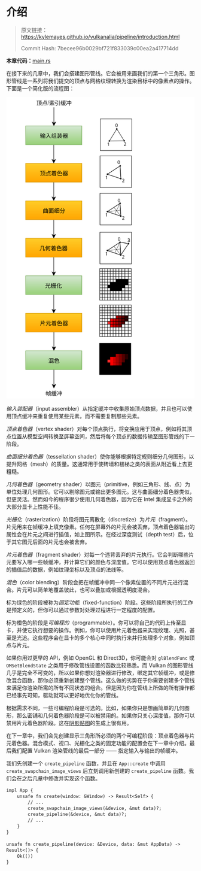 # 介绍

> 原文链接：<https://kylemayes.github.io/vulkanalia/pipeline/introduction.html>
>
> Commit Hash: 7becee96b0029bf721f833039c00ea2a417714dd

**本章代码：**[main.rs](https://github.com/chuigda/Vulkan-Tutorial-Rust-CN/tree/master/src/08_graphics_pipeline.rs)

在接下来的几章中，我们会搭建图形管线。它会被用来画我们的第一个三角形。图形管线是一系列将我们提交的顶点与网格纹理转换为渲染目标中的像素点的操作。下面是一个简化版的流程图：

![](../images/vulkan_simplified_pipeline.svg)

*输入装配器*（input assembler）从指定缓冲中收集原始顶点数据，并且也可以使用顶点缓冲来重复使用某些元素，而不需要复制那些元素。

*顶点着色器*（vertex shader）对每个顶点执行，将变换应用于顶点，例如将其顶点位置从模型空间转换至屏幕空间，然后将每个顶点的数据传输至图形管线的下一阶段。

*曲面细分着色器*（tessellation shader）使你能够根据特定规则细分几何图形，以提升网格（mesh）的质量。这通常用于使砖墙和楼梯之类的表面从附近看上去更粗糙。

*几何着色器*（geometry shader）以图元（primitive，例如三角形、线、点）为单位处理几何图形。它可以剔除图元或输出更多图元。这与曲面细分着色器类似，但更灵活。然而如今的程序很少使用几何着色器，因为它在 Intel 集成显卡之外的大部分显卡上性能不佳。

*光栅化*（rasterization）阶段将图元离散化（discretize）为*片元*（fragment）。片元用来在帧缓冲上填充像素。任何在屏幕外的片元会被丢弃，顶点着色器输出的属性会在片元之间进行插值，如上图所示。在经过深度测试（depth test）后，位于其它图元后面的片元也会被舍弃。

*片元着色器*（fragment shader）对每一个违背丢弃的片元执行。它会判断哪些片元要写入哪一些帧缓冲，并计算它们的颜色与深度值。它可以使用顶点着色器返回的插值后的数据，例如纹理坐标以及顶点的法线等。

*混色*（color blending）阶段会把在帧缓冲中同一个像素位置的不同片元进行混合。片元可以简单地覆盖彼此，也可以叠加或根据透明度混合。

标为绿色的阶段被称为*固定功能*（fixed-function）阶段。这些阶段所执行的工作是预定义的，但你可以通过参数对处理过程进行一定程度的配置。

标为橙色的阶段是*可编程的*（programmable）。你可以将自己的代码上传至显卡，并使它执行想要的操作。例如，你可以使用片元着色器来实现纹理、光照，甚至是光追。这些程序会在显卡的多个核心中同时执行来并行处理多个对象，例如顶点与片元。

如果你用过更早的 API，例如 OpenGL 和 Direct3D，你可能会对 `glBlendFunc` 或 `OMSetBlendState` 之类用于修改管线设置的函数比较熟悉。而 Vulkan 的图形管线几乎是完全不可变的，所以如果你想对渲染器进行修改，绑定其它帧缓冲，或是修改混合函数，那你必须重新创建整个管线。这么做的劣势在于你需要创建多个管线来满足你渲染所需的所有不同状态的组合。但是因为你在管线上所做的所有操作都已经事先可知，驱动就可以更好地优化你的管线。

根据需求不同，一些可编程阶段是可选的。比如，如果你只是想画简单的几何图形，那么密铺和几何着色器阶段是可以被禁用的。如果你只关心深度值，那你可以禁用片元着色器阶段。这在[阴影贴图](https://en.wikipedia.org/wiki/Shadow_mapping)的生成上很有用。

在下一章中，我们会先创建显示三角形所必须的两个可编程阶段：顶点着色器与片元着色器。混合模式、视口、光栅化之类的固定功能的配置会在下一章中介绍。最后我们配置 Vulkan 渲染管线的最后一部分 —— 指定输入与输出的帧缓冲。

我们先创建一个 `create_pipeline` 函数，并且在 `App::create` 中调用 `create_swapchain_image_views` 后立刻调用新创建的 `create_pipeline` 函数。我们会在之后几章中修改并实现这个函数。

```rust,noplaypen
impl App {
    unsafe fn create(window: &Window) -> Result<Self> {
        // ...
        create_swapchain_image_views(&device, &mut data)?;
        create_pipeline(&device, &mut data)?;
        // ...
    }
}

unsafe fn create_pipeline(device: &Device, data: &mut AppData) -> Result<()> {
    Ok(())
}
```
